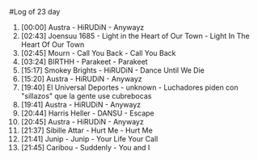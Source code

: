 #Log of 23 day

1. [00:00] Austra - HiRUDiN - Anywayz
1. [02:43] Joensuu 1685 - Light in the Heart of Our Town - Light In The Heart Of Our Town
1. [02:45] Mourn - Call You Back - Call You Back
1. [03:24] BIRTHH - Parakeet - Parakeet
1. [15:17] Smokey Brights - HiRUDiN - Dance Until We Die
1. [15:20] Austra - HiRUDiN - Anywayz
1. [19:40] El Universal Deportes - unknown - Luchadores piden con "sillazos" que la gente use cubrebocas
1. [19:41] Austra - HiRUDiN - Anywayz
1. [20:44] Harris Heller - DANSU - Escape
1. [20:45] Austra - HiRUDiN - Anywayz
1. [21:37] Sibille Attar - Hurt Me - Hurt Me
1. [21:41] Junip - Junip - Your Life Your Call
1. [21:45] Caribou - Suddenly - You and I
